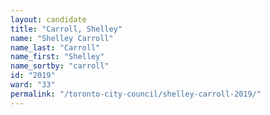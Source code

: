 ```yaml
---
layout: candidate
title: "Carroll, Shelley"
name: "Shelley Carroll"
name_last: "Carroll"
name_first: "Shelley"
name_sortby: "carroll"
id: "2019"
ward: "33"
permalink: "/toronto-city-council/shelley-carroll-2019/"
---
```


